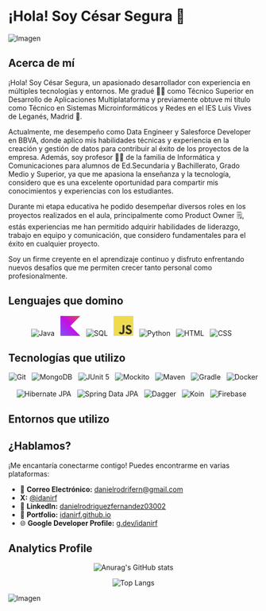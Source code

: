 # ¡Hola! Soy César Segura 👋

![Imagen](imagenes/presentacion.png "Daniel Rodríguez Fernández")

## Acerca de mí

¡Hola! Soy César Segura, un apasionado desarrollador con experiencia en múltiples tecnologías y entornos. Me gradué 🧑‍🎓 como Técnico Superior en Desarrollo de Aplicaciones Multiplataforma y previamente obtuve mi título como Técnico en Sistemas Microinformáticos y Redes en el IES Luis Vives de Leganés, Madrid 🏫.

Actualmente, me desempeño como Data Engineer y Salesforce Developer en BBVA, donde aplico mis habilidades técnicas y experiencia en la creación y gestión de datos para contribuir al éxito de los proyectos de la empresa. 
Además, soy profesor 🧑‍🏫 de la familia de Informática y Comunicaciones para alumnos de Ed.Secundaria y Bachillerato, Grado Medio y Superior, ya que me apasiona la enseñanza y la tecnología, considero que es una excelente oportunidad para compartir mis conocimientos y experiencias con los estudiantes.

Durante mi etapa educativa he podido desempeñar diversos roles en los proyectos realizados en el aula, principalmente como Product Owner 🗒️, estás experiencias me han permitido adquirir habilidades de liderazgo, trabajo en equipo y comunicación, que considero fundamentales para el éxito en cualquier proyecto.


Soy un firme creyente en el aprendizaje continuo y disfruto enfrentando nuevos desafíos que me permiten crecer tanto personal como profesionalmente.




## Lenguajes que domino

<div align="center">
<img width="40px" title="Java" src="https://i.blogs.es/8d2420/650_1000_java/1366_2000.png" /> &nbsp; 
<img width="40px" title="Kotlin" src="https://raw.githubusercontent.com/github/explore/4479d2a2c854198cb00160f8593519c14dc3b905/topics/kotlin/kotlin.png" /> &nbsp;
<img width="40px" title="SQL" src="https://www.bimind.es/files/img/azure/main-qimg-7ab87d49737b0b12fbdc806effac21b3.png" /> &nbsp; 
<img width="40px" title="JavaScript" src="https://raw.githubusercontent.com/github/explore/80688e429a7d4ef2fca1e82350fe8e3517d3494d/topics/javascript/javascript.png" /> &nbsp; 
<img width="40px" title="Python" src="https://upload.wikimedia.org/wikipedia/commons/thumb/c/c3/Python-logo-notext.svg/1200px-Python-logo-notext.svg.png" /> &nbsp; 
<img width="40px" title="HTML" src="https://i.imgur.com/4Pfb5Jn.png" /> &nbsp; 
<img width="40px" title="CSS" src="https://cdn.pixabay.com/photo/2017/08/05/11/16/logo-2582747_960_720.png" /> &nbsp; 
</div>

## Tecnologías que utilizo

<div align="center">
<img width="40px" title="Git" src="https://upload.wikimedia.org/wikipedia/commons/thumb/3/3f/Git_icon.svg/1200px-Git_icon.svg.png" /> &nbsp; 
<img width="40px" title="MongoDB" src="https://www.axonius.com/hubfs/mongodb_adapter.png" /> &nbsp;
<img width="40px" title="JUnit 5" src="https://junit.org/junit5/assets/img/junit5-logo.png" /> &nbsp; 
<img width="40px" title="Mockito" src="https://www.simplilearn.com/ice9/free_resources_article_thumb/Mockito_Junit_Tutorial.png" /> &nbsp; 
<img width="40px" title="Maven" src="https://cdn.icon-icons.com/icons2/2107/PNG/512/file_type_maven_icon_130397.png" /> &nbsp;
<img width="40px" title="Gradle" src="https://static-00.iconduck.com/assets.00/gradle-icon-512x376-6gp77rri.png" /> &nbsp; 
<img width="40px" title="Docker" src="https://www.docker.com/wp-content/uploads/2022/03/vertical-logo-monochromatic.png" /> &nbsp; 
<br>
<img width="40px" title="Hibernate JPA" src="https://cdn.freebiesupply.com/logos/large/2x/hibernate-logo-png-transparent.png" /> &nbsp; 
<img width="40px" title="Spring Data JPA" src="https://cdn-images-1.medium.com/max/500/1*AbiX4LwtSNozoyfypcKvEg.png" /> &nbsp;
<img width="40px" title="Dagger" src="https://cdn-icons-png.flaticon.com/512/1067/1067718.png" /> &nbsp;
<img width="40px" title="Koin" src="https://insert-koin.io/img/koin_new_logo.png" /> &nbsp;
<img width="40px" title="Firebase" src="https://4.bp.blogspot.com/-Fxo_qnGJBj0/WRoDPNdlEII/AAAAAAAABF0/1mSHmv5gleQaCsHKEDgTB3DbNghjCXvZACLcB/s1600/logo_firebase_1920px_clr.png" /> &nbsp;
</div>

## Entornos que utilizo




## ¿Hablamos?

¡Me encantaría conectarme contigo! Puedes encontrarme en varias plataformas:

* 📧 **Correo Electrónico:** [danielrodrifern@gmail.com](mailto:danielrodrifern@gmail.com)
* **X:** [@idanirf](https://twitter.com/idanirf)
* 💼 **LinkedIn:** [danielrodriguezfernandez03002](https://www.linkedin.com/in/danielrodriguezfernandez03002/)
* 🔗 **Portfolio:** [idanirf.github.io](https://idanirf.github.io)
* 🌐 **Google Developer Profile:** [g.dev/idanirf](https://g.dev/idanirf)

## Analytics Profile
<div align="center">

![Anurag's GitHub stats](https://github-readme-stats.vercel.app/api?username=idanirf&show_icons=true&theme=blueberry)


![Top Langs](https://github-readme-stats.vercel.app/api/top-langs/?username=idanirf&layout=compact&theme=blueberry)
</div>

![Imagen](imagenes/piepagina.png "Daniel Rodríguez Fernández")





